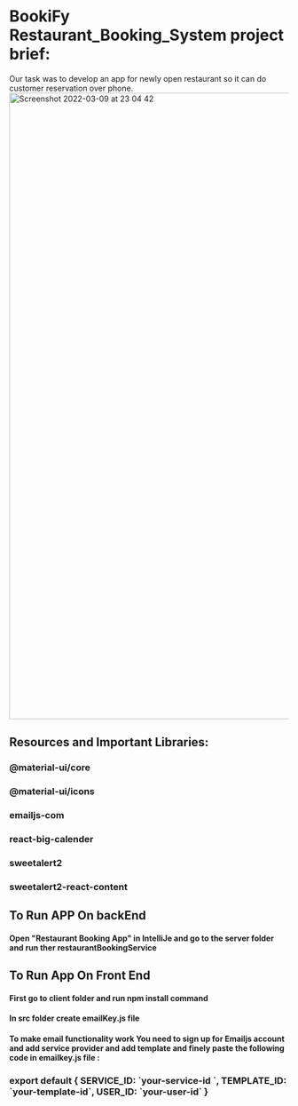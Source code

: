 # BookiFy  Restaurant_Booking_System project brief:
Our task was to develop an app for newly open restaurant so it can do customer reservation over phone.
<img width="1128" alt="Screenshot 2022-03-09 at 23 04 42" src="https://user-images.githubusercontent.com/94113478/157554049-2ee2062d-6ca2-40bd-a543-a09fbae0e7e7.png">
<h2> Resources and Important Libraries:</h2>
<h3>@material-ui/core</h3>
<h3>@material-ui/icons</h3>
<h3>emailjs-com</h3>
<h3>react-big-calender</h3>
<h3>sweetalert2</h3>
<h3>sweetalert2-react-content</h3>
<h2>To Run APP On backEnd </h2>
<h4> Open "Restaurant Booking App" in IntelliJe and go to the server folder and run ther restaurantBookingService</h4>
<h2>To Run App On Front End</h2>
<h4>First go to client folder and run npm install command</h4>
<h4> In src folder create emailKey.js file </h4>
<h4>To make email functionality work You need to sign up for Emailjs account and add service provider and add template and finely paste the following code in emailkey.js file :</h4>
<h3>export default {
    SERVICE_ID: `your-service-id `,
    TEMPLATE_ID: `your-template-id`,
    USER_ID: `your-user-id`
    }</h3>
  

                                    
 
